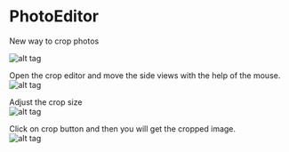 PhotoEditor
===========

New way to crop photos 

![alt tag](http://kmdarshan.com/github/1.png)

Open the crop editor and move the side views with the help of the mouse.<br>
![alt tag](http://kmdarshan.com/github/2.png)

Adjust the crop size<br>
![alt tag](http://kmdarshan.com/github/3.png)

Click on crop button and then you will get the cropped image.<br>
![alt tag](http://kmdarshan.com/github/4.png)
